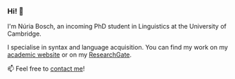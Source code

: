 ### Hi! 👋

I'm Núria Bosch, an incoming PhD student in Linguistics at the University of Cambridge.

I specialise in syntax and language acquisition. You can find my work on my [academic website](https://nuria-bosch.github.io) or on my [ResearchGate](https://www.researchgate.net/profile/Nuria-Bosch-5).

📫 Feel free to [contact me](mailto:nb611@cam.ac.uk)!
 

<!--
**nuria-bosch/nuria-bosch** is a ✨ _special_ ✨ repository because its `README.md` (this file) appears on your GitHub profile.

Here are some ideas to get you started:

- 🔭 I’m currently working on ...
- 🌱 I’m currently learning ...
- 👯 I’m looking to collaborate on ...
- 🤔 I’m looking for help with ...
- 💬 Ask me about ...
- 📫 How to reach me: ...
- 😄 Pronouns: ...
- ⚡ Fun fact: ...
-->
